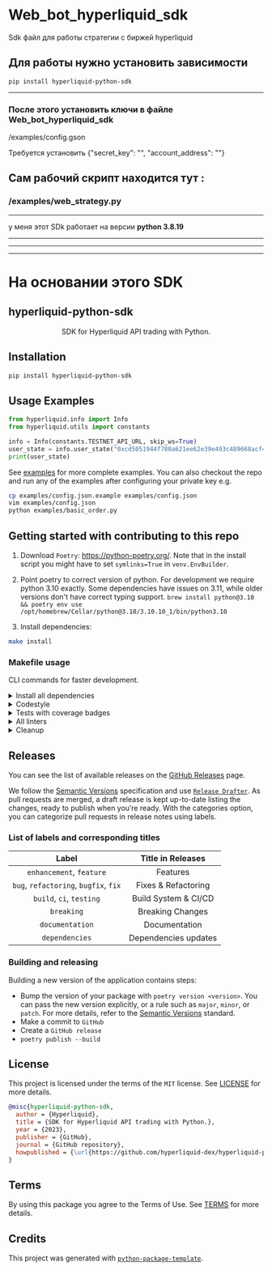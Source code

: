 # Web_bot_hyperliquid_sdk

Sdk файл для работы стратегии с биржей hyperliquid

## Для работы нужно установить зависимости 
```
pip install hyperliquid-python-sdk
```
____
### После этого установить ключи в файле Web_bot_hyperliquid_sdk
/examples/config.gson

Требуется установить {"secret_key": "",
                    "account_address": ""}
## Сам рабочий скрипт находится тут : 
### /examples/web_strategy.py
____
у меня этот SDk работает на версии **python 3.8.19**
____
____
____
# На  основании  этого SDK





## hyperliquid-python-sdk

<div align="center">



SDK for Hyperliquid API trading with Python.

</div>

## Installation
```bash
pip install hyperliquid-python-sdk
```
## Usage Examples
```python
from hyperliquid.info import Info
from hyperliquid.utils import constants

info = Info(constants.TESTNET_API_URL, skip_ws=True)
user_state = info.user_state("0xcd5051944f780a621ee62e39e493c489668acf4d")
print(user_state)
```
See [examples](examples) for more complete examples. You can also checkout the repo and run any of the examples after configuring your private key e.g. 
```bash
cp examples/config.json.example examples/config.json
vim examples/config.json
python examples/basic_order.py
```

## Getting started with contributing to this repo

1. Download `Poetry`: https://python-poetry.org/. Note that in the install script you might have to set `symlinks=True` in `venv.EnvBuilder`.

2. Point poetry to correct version of python. For development we require python 3.10 exactly. Some dependencies have issues on 3.11, while older versions don't have correct typing support.
`brew install python@3.10 && poetry env use /opt/homebrew/Cellar/python@3.10/3.10.10_1/bin/python3.10`

3. Install dependencies:

```bash
make install
```

### Makefile usage

CLI commands for faster development.

<details>
<summary>Install all dependencies</summary>
<p>

Install requirements:

```bash
make install
```

</p>
</details>

<details>
<summary>Codestyle</summary>
<p>

Automatic formatting uses `pyupgrade`, `isort` and `black`.

```bash
make codestyle

# or use synonym
make formatting
```

Codestyle checks only, without rewriting files:

```bash
make check-codestyle
```

> Note: `check-codestyle` uses `isort`, `black` and `darglint` library

Update all dev libraries to the latest version using one comand

```bash
make update-dev-deps
```

</p>
</details>

<details>
<summary>Tests with coverage badges</summary>
<p>

Run `pytest`

```bash
make test
```

</p>
</details>

<details>
<summary>All linters</summary>
<p>

```bash
make lint
```

the same as:

```bash
make test && make check-codestyle && make mypy && make check-safety
```

</p>
</details>

<details>
<summary>Cleanup</summary>
<p>
Delete pycache files

```bash
make pycache-remove
```

Remove package build

```bash
make build-remove
```

Delete .DS_STORE files

```bash
make dsstore-remove
```

Remove .mypycache

```bash
make mypycache-remove
```

Or to remove all above run:

```bash
make cleanup
```

</p>
</details>

## Releases

You can see the list of available releases on the [GitHub Releases](https://github.com/hyperliquid-dex/hyperliquid-python-sdk/releases) page.

We follow the [Semantic Versions](https://semver.org/) specification and use [`Release Drafter`](https://github.com/marketplace/actions/release-drafter). As pull requests are merged, a draft release is kept up-to-date listing the changes, ready to publish when you’re ready. With the categories option, you can categorize pull requests in release notes using labels.

### List of labels and corresponding titles

|               **Label**               |  **Title in Releases**  |
| :-----------------------------------: | :---------------------: |
|       `enhancement`, `feature`        |        Features         |
| `bug`, `refactoring`, `bugfix`, `fix` |  Fixes & Refactoring    |
|       `build`, `ci`, `testing`        |  Build System & CI/CD   |
|              `breaking`               |    Breaking Changes     |
|            `documentation`            |     Documentation       |
|            `dependencies`             |  Dependencies updates   |

### Building and releasing

Building a new version of the application contains steps:

- Bump the version of your package with `poetry version <version>`. You can pass the new version explicitly, or a rule such as `major`, `minor`, or `patch`. For more details, refer to the [Semantic Versions](https://semver.org/) standard.
- Make a commit to `GitHub`
- Create a `GitHub release`
- `poetry publish --build`

## License

This project is licensed under the terms of the `MIT` license. See [LICENSE](LICENSE.md) for more details.

```bibtex
@misc{hyperliquid-python-sdk,
  author = {Hyperliquid},
  title = {SDK for Hyperliquid API trading with Python.},
  year = {2023},
  publisher = {GitHub},
  journal = {GitHub repository},
  howpublished = {\url{https://github.com/hyperliquid-dex/hyperliquid-python-sdk}}
}
```

## Terms

By using this package you agree to the Terms of Use. See [TERMS](TERMS.md) for more details.
## Credits

This project was generated with [`python-package-template`](https://github.com/TezRomacH/python-package-template).
